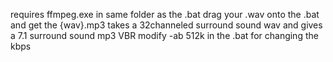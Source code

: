 requires ffmpeg.exe in same folder as the .bat
drag your .wav onto the .bat and get the {wav}.mp3
takes a 32channeled surround sound wav and gives a 7.1 surround sound mp3
VBR
modify -ab 512k in the .bat for changing the kbps
